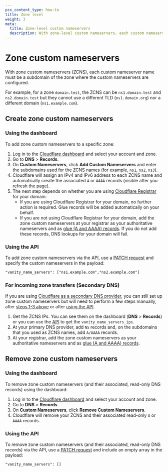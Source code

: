```yaml
---
pcx_content_type: how-to
title: Zone level
weight: 3
meta:
  title: Zone-level custom nameservers
  description: With zone-level custom nameservers, each custom nameserver name must be a subdomain of the zone where the custom nameservers are configured. These custom nameservers can only be used within the respective zone.
---
```


# Zone custom nameservers

With zone custom nameservers (ZCNS), each custom nameserver name must be a subdomain of the zone where the custom nameservers are configured.

For example, for a zone `domain.test`, the ZCNS can be `ns1.domain.test` and `ns2.domain.test` but they cannot use a different TLD (`ns1.domain.org`) nor a different domain (`ns1.example.com`).

## Create zone custom nameservers

### Using the dashboard

To add zone custom nameservers to a specific zone:

1.  Log in to the [Cloudflare dashboard](https://dash.cloudflare.com) and select your account and zone.
2.  Go to **DNS** > **Records**.
3.  On **Custom Nameservers**, click **Add Custom Nameservers** and enter the subdomains used for the ZCNS names (for example, `ns1`, `ns2`, `ns3`).
4.  Cloudflare will assign an IPv4 and IPv6 address to each ZCNS name and automatically create the associated `A` or `AAAA` records (visible after you refresh the page).
5.  The next step depends on whether you are using [Cloudflare Registrar](/registrar/) for your domain:
    - If you are using Cloudflare Registrar for your domain, no further action is required. Glue records will be added automatically on your behalf.
    - If you are not using Cloudflare Registrar for your domain, add the zone custom nameservers at your registrar as your authoritative nameservers and as [glue (A and AAAA) records](https://www.ietf.org/rfc/rfc1912.txt). If you do not add these records, DNS lookups for your domain will fail.

### Using the API

To add zone custom nameservers via the API, use a [PATCH request](/api/operations/zone-edit-zone) and specify the custom nameservers in the payload:

```txt
"vanity_name_servers": ["ns1.example.com","ns2.example.com"]
```

### For incoming zone transfers (Secondary DNS)

If you are using [Cloudflare as a secondary DNS provider](/dns/zone-setups/zone-transfers/cloudflare-as-secondary/), you can still set up zone custom nameservers but will need to perform a few steps manually, after [steps 1-3 above](#using-the-dashboard) or after [using the API](#using-the-api).

1. Get the ZCNS IPs. You can see them on the dashboard (**DNS** > **Records**) or you can use the [API](/api/operations/zone-edit-zone) to get the `vanity_name_servers_ips`.
2. At your primary DNS provider, add `NS` records and, on the subdomains that you used as ZCNS names, add `A/AAAA` records.
3. At your registrar, add the zone custom nameservers as your authoritative nameservers and as [glue (A and AAAA) records](https://www.ietf.org/rfc/rfc1912.txt).

## Remove zone custom nameservers

### Using the dashboard

To remove zone custom nameservers (and their associated, read-only DNS records) using the dashboard:

1.  Log in to the [Cloudflare dashboard](https://dash.cloudflare.com) and select your account and zone.
2.  Go to **DNS** > **Records**.
3.  On **Custom Nameservers**, click **Remove Custom Nameservers**.
4.  Cloudflare will remove your ZCNS and their associated read-only `A` or `AAAA` records.

### Using the API

To remove zone custom nameservers (and their associated, read-only DNS records) via the API, use a [PATCH request](/api/operations/zone-edit-zone) and include an empty array in the payload:

```txt
"vanity_name_servers": []
```